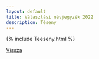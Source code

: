 ```yaml
---
layout: default
title: Választási névjegyzék 2022
description: Téseny
---
```


{% include Teeseny.html %}

[Vissza](./)